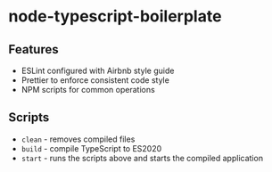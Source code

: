 # node-typescript-boilerplate

## Features
- ESLint configured with Airbnb style guide
- Prettier to enforce consistent code style
- NPM scripts for common operations

## Scripts
- `clean` - removes compiled files
- `build` - compile TypeScript to ES2020
- `start` - runs the scripts above and starts the compiled application
